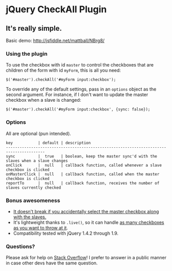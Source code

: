 # jQuery CheckAll Plugin #

## It's really simple. ##

Basic demo: http://jsfiddle.net/mattball/NBrg8/

### Using the plugin ###

To use the checkbox with id `master` to control the checkboxes that are children of the form with id `myForm`, this is all you need:

```
$('#master').checkAll('#myForm input:checkbox');
```

To override any of the default settings, pass in an `options` object as the second argument. For instance, if I don't want to update the master checkbox when a slave is changed:

```
$('#master').checkAll('#myForm input:checkbox', {sync: false});
```

### Options ###

All are optional (pun intended).

```
key           | default | description
---------------------------------------------------------------------------------------
sync          |  true   | boolean, keep the master sync'd with the slaves when a slave changes
onClick       |  null   | callback function, called whenever a slave checkbox is clicked
onMasterClick |  null   | callback function, called when the master checkbox is clicked
reportTo      |  null   | callback function, receives the number of slaves currently checked
```
     
### Bonus awesomeness ###

- [It doesn't break if you accidentally select the master checkbox along with the slaves.](http://jsfiddle.net/mattball/fCEPa/)
- It's lightweight thanks to `.live()`, so it can handle [as many checkboxes as you want to throw at it](http://jsfiddle.net/mattball/ZBjUV/).
- Compatibility tested with jQuery 1.4.2 through 1.9.

### Questions? ###

Please ask for help on [Stack Overflow](http://stackoverflow.com)! I prefer to answer in a public manner in case other devs have the same question.

